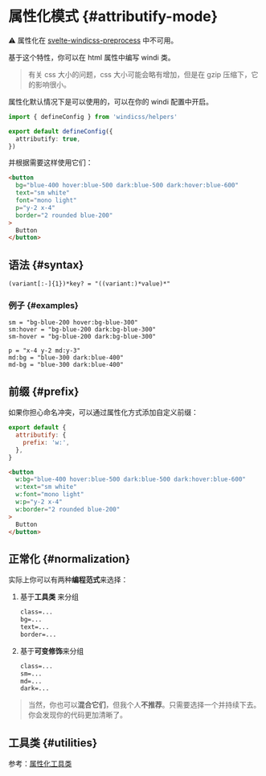 
# 属性化模式 {#attributify-mode}

:warning: 属性化在 [svelte-windicss-preprocess](https://github.com/windicss/svelte-windicss-preprocess) 中不可用。

基于这个特性，你可以在 html 属性中编写 windi 类。

> 有关 css 大小的问题，css 大小可能会略有增加，但是在 gzip 压缩下，它的影响很小。

属性化默认情况下是可以使用的，可以在你的 windi 配置中开启。

```ts windi.config.ts
import { defineConfig } from 'windicss/helpers'

export default defineConfig({
  attributify: true,
})
```

并根据需要这样使用它们：

```html
<button 
  bg="blue-400 hover:blue-500 dark:blue-500 dark:hover:blue-600"
  text="sm white"
  font="mono light"
  p="y-2 x-4"
  border="2 rounded blue-200"
>
  Button
</button>
```

## 语法 {#syntax}

```
(variant[:-]{1})*key? = "((variant:)*value)*"
```

### 例子 {#examples}

```
sm = "bg-blue-200 hover:bg-blue-300"
sm:hover = "bg-blue-200 dark:bg-blue-300"
sm-hover = "bg-blue-200 dark:bg-blue-300"

p = "x-4 y-2 md:y-3"
md:bg = "blue-300 dark:blue-400"
md-bg = "blue-300 dark:blue-400"
```

## 前缀 {#prefix}

如果你担心命名冲突，可以通过属性化方式添加自定义前缀：

```js windi.config.js
export default {
  attributify: {
    prefix: 'w:',
  },
}
```

```html
<button 
  w:bg="blue-400 hover:blue-500 dark:blue-500 dark:hover:blue-600"
  w:text="sm white"
  w:font="mono light"
  w:p="y-2 x-4"
  w:border="2 rounded blue-200"
>
  Button
</button>
```

## 正常化 {#normalization}

实际上你可以有两种**编程范式**来选择：

1. 基于**工具类** 来分组

   ```html
   class=...
   bg=...
   text=...
   border=...
   ```

2. 基于**可变修饰**来分组

   ```html
   class=...
   sm=...
   md=...
   dark=...
   ```

> 当然，你也可以**混合它们**，但我个人**不推荐**。只需要选择一个并持续下去。你会发现你的代码更加清晰了。

## 工具类 {#utilities}

参考：[属性化工具类](/posts/attributify.html#utilities)
